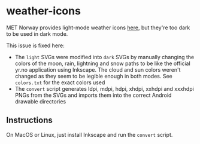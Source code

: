 # weather-icons

MET Norway provides light-mode weather icons [here](https://github.com/nrkno/yr-weather-symbols), 
but they're too dark to be used in dark mode. 

This issue is fixed here: 
- The `light` SVGs were modified into `dark` SVGs by manually changing the colors of the moon, 
rain, lightning and snow paths to be like the official yr.no application using Inkscape. The 
cloud and sun colors weren't changed as they seem to be legible enough in both modes. See 
`colors.txt` for the exact colors used
- The `convert` script generates ldpi, mdpi, hdpi, xhdpi, xxhdpi and xxxhdpi PNGs from the SVGs and 
imports them into the correct Android drawable directories

## Instructions
On MacOS or Linux, just install Inkscape and run the `convert` script. 